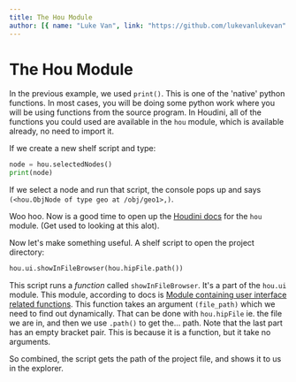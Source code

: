 ```yaml
---
title: The Hou Module
author: [{ name: "Luke Van", link: "https://github.com/lukevanlukevan" }]
---
```


# The Hou Module

In the previous example, we used `print()`. This is one of the 'native' python functions.
In most cases, you will be doing some python work where you will be using functions from the source program. In Houdini, all of the functions you could used are available in the `hou` module, which is available already, no need to import it.

If we create a new shelf script and type:

```python
node = hou.selectedNodes()
print(node)
```

If we select a node and run that script, the console pops up and says `(<hou.ObjNode of type geo at /obj/geo1>,)`.

Woo hoo. Now is a good time to open up the [Houdini docs](https://www.sidefx.com/docs/houdini/hom/hou/index.html) for the `hou` module. (Get used to looking at this alot).

Now let's make something useful. A shelf script to open the project directory:

```python
hou.ui.showInFileBrowser(hou.hipFile.path())
```

This script runs a _function_ called `showInFileBrowser`. It's a part of the `hou.ui` module. This module, according to docs is [Module containing user interface related functions](https://www.sidefx.com/docs/houdini/hom/hou/ui.html).
This function takes an argument `(file_path)` which we need to find out dynamically. That can be done with `hou.hipFile` ie. the file we are in, and then we use `.path()` to get the... path.
Note that the last part has an empty bracket pair. This is because it is a function, but it take no arguments.

So combined, the script gets the path of the project file, and shows it to us in the explorer.

